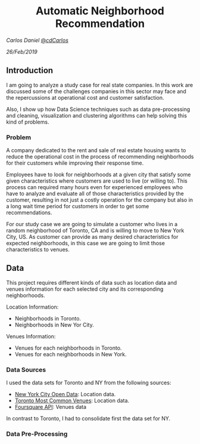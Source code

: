 # <center>Automatic Neighborhood Recommendation</center>

<cite>Carlos Daniel</cite> [@_cdCarlos_](https://twitter.com/_cdCarlos_)

<cite>26/Feb/2019</cite>

## Introduction

I am going to analyze a study case for real state companies. In this work are discussed some of the challenges companies in this sector may face and the repercussions at operational cost and customer satisfaction.

Also, I show up how Data Science techniques such as data pre-processing and cleaning, visualization and clustering algorithms can help solving this kind of problems.

### Problem

A company dedicated to the rent and sale of real estate housing wants to reduce the operational cost in the process of recommending neighborhoods for their customers while improving their response time.

Employees have to look for neighborhoods at a given city that satisfy some given characteristics where customers are used to live (or willing to). This process can required many hours even for experienced employees who have to analyze and evaluate all of those characteristics provided by the customer, resulting in not just a costly operation for the company but also in a long wait time period for customers in order to get some recommendations.

For our study case we are going to simulate a customer who lives in a random neighborhood of Toronto, CA and is willing to move to New York City, US. As customer can provide as many desired characteristics for expected neighborhoods, in this case we are going to limit those characteristics to venues.

## Data

This project requires different kinds of data such as location data and venues information for each selected city and its corresponding neighborhoods.

Location Information:

* Neighborhoods in Toronto.
* Neighborhoods in New Yor City.

Venues Information:

* Venues for each neighborhoods in Toronto.
* Venues for each neighborhoods in New York.

### Data Sources

I used the data sets for Toronto and NY from the following sources:

* [New York City Open Data](https://data.cityofnewyork.us/City-Government/Neighborhood-Names-GIS/99bc-9p23): Location data.
* [Toronto Most Common Venues](https://github.com/cdCarlos/coursera_capston/blob/master/toronto_common_venues.csv): Location data.
* [Foursquare API](https://developer.foursquare.com/): Venues data

In contrast to Toronto, I had to consolidate first the data set for NY.

### Data Pre-Processing
